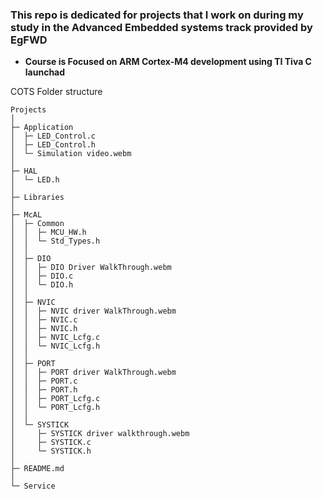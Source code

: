 ### This repo is dedicated for projects that I work on during my study in the Advanced Embedded systems track provided by EgFWD
* **Course is Focused on ARM Cortex-M4 development using TI Tiva C launchad**
 
 COTS Folder structure 

```
Projects
│
├─ Application
│  ├─ LED_Control.c
│  ├─ LED_Control.h
│  └─ Simulation video.webm
│
├─ HAL
│  └─ LED.h
│
├─ Libraries
│
├─ McAL
│  ├─ Common
│  │  ├─ MCU_HW.h
│  │  └─ Std_Types.h
│  │
│  ├─ DIO
│  │  ├─ DIO Driver WalkThrough.webm
│  │  ├─ DIO.c
│  │  └─ DIO.h
│  │
│  ├─ NVIC
│  │  ├─ NVIC driver WalkThrough.webm
│  │  ├─ NVIC.c
│  │  ├─ NVIC.h
│  │  ├─ NVIC_Lcfg.c
│  │  └─ NVIC_Lcfg.h
│  │
│  ├─ PORT
│  │  ├─ PORT driver WalkThrough.webm
│  │  ├─ PORT.c
│  │  ├─ PORT.h
│  │  ├─ PORT_Lcfg.c
│  │  └─ PORT_Lcfg.h
│  │
│  └─ SYSTICK
│     ├─ SYSTICK driver walkthrough.webm
│     ├─ SYSTICK.c
│     └─ SYSTICK.h
│
├─ README.md
│
└─ Service

```
